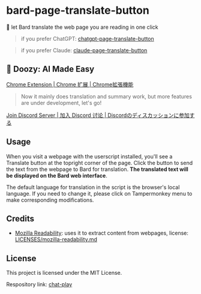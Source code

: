# bard-page-translate-button

🍓 let Bard translate the web page you are reading in one click

> if you prefer ChatGPT: [chatgpt-page-translate-button](https://greasyfork.org/scripts/464067)

> if you prefer Claude: [claude-page-translate-button](https://greasyfork.org/scripts/471467)

## 🦜 Doozy: AI Made Easy

[Chrome Extension | Chrome 扩展 | Chrome拡張機能](https://chromewebstore.google.com/detail/doozy-ai-made-easy/okifoaikfmpfcamplcfjkpdnhfodpkil)
> Now it mainly does translation and summary work, but more features are under development, let's go!

[Join Discord Server | 加入 Discord 讨论 | Discordのディスカッションに参加する](https://discord.gg/pwTKpnc2sF)

## Usage

When you visit a webpage with the userscript installed, you'll see a Translate button at the topright corner of the page. Click the button to send the text from the webpage to Bard for translation. **The translated text will be displayed on the Bard web interface**.

The default language for translation in the script is the browser's local language. If you need to change it, please click on Tampermonkey menu to make corresponding modifications.

## Credits

- [Mozilla Readability](https://github.com/mozilla/readability): uses it to extract content from webpages, license: [LICENSES/mozilla-readability.md](LICENSES/mozilla-readability.md)

## License

This project is licensed under the MIT License.

Respository link: [chat-play](https://github.com/mefengl/chat-play)